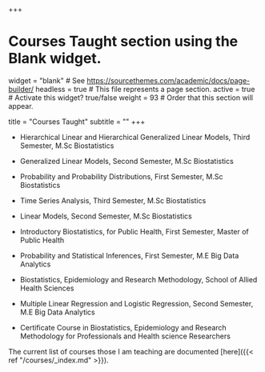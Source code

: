 +++
# Courses Taught section using the Blank widget.
widget = "blank"  # See https://sourcethemes.com/academic/docs/page-builder/
headless = true  # This file represents a page section.
active = true  # Activate this widget? true/false
weight = 93  # Order that this section will appear.

title = "Courses Taught"
subtitle = ""
+++

* Hierarchical Linear and Hierarchical Generalized Linear Models, Third Semester, M.Sc Biostatistics

* Generalized Linear Models, Second Semester, M.Sc Biostatistics

* Probability and Probability Distributions, First Semester, M.Sc Biostatistics

* Time Series Analysis,  Third Semester, M.Sc Biostatistics

* Linear Models,  Second Semester, M.Sc Biostatistics

* Introductory Biostatistics, for Public Health,  First Semester, Master of Public Health

* Probability and Statistical Inferences, First Semester, M.E Big Data Analytics

* Biostatistics, Epidemiology and Research Methodology, School of Allied Health Sciences

* Multiple Linear Regression and Logistic Regression, Second Semester, M.E Big Data Analytics

* Certificate Course in Biostatistics, Epidemiology and Research Methodology for Professionals and Health science Researchers  

The current list of courses those I am teaching are documented [here]({{< ref "/courses/_index.md" >}}).

